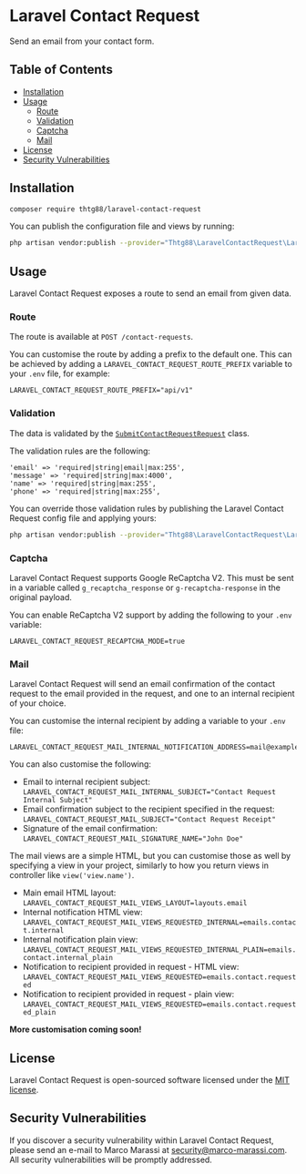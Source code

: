 # Laravel Contact Request

Send an email from your contact form.

## Table of Contents

* [Installation](#installation)
* [Usage](#usage)
    * [Route](#route)
    * [Validation](#validation)
    * [Captcha](#captcha)
    * [Mail](#mail)
* [License](#license)
* [Security Vulnerabilities](#security-vulnerabilities)

## Installation

``` bash
composer require thtg88/laravel-contact-request
```

You can publish the configuration file and views by running:
```bash
php artisan vendor:publish --provider="Thtg88\LaravelContactRequest\LaravelContactRequestServiceProvider"
```

## Usage

Laravel Contact Request exposes a route to send an email from given data.

### Route

The route is available at `POST /contact-requests`.

You can customise the route by adding a prefix to the default one. This can be achieved by adding a `LARAVEL_CONTACT_REQUEST_ROUTE_PREFIX` variable to your `.env` file, for example:
```
LARAVEL_CONTACT_REQUEST_ROUTE_PREFIX="api/v1"
```

### Validation

The data is validated by the [`SubmitContactRequestRequest`](src/Http/Requests/SubmitContactRequestRequest) class.

The validation rules are the following:
```
'email' => 'required|string|email|max:255',
'message' => 'required|string|max:4000',
'name' => 'required|string|max:255',
'phone' => 'required|string|max:255',
```

You can override those validation rules by publishing the Laravel Contact Request config file and applying yours:
```bash
php artisan vendor:publish --provider="Thtg88\LaravelContactRequest\LaravelContactRequestServiceProvider" --tag="laravel-contact-request-config"
```

### Captcha

Laravel Contact Request supports Google ReCaptcha V2. This must be sent in a variable called `g_recaptcha_response` or `g-recaptcha-response` in the original payload.

You can enable ReCaptcha V2 support by adding the following to your `.env` variable:
```
LARAVEL_CONTACT_REQUEST_RECAPTCHA_MODE=true
```

### Mail

Laravel Contact Request will send an email confirmation of the contact request to the email provided in the request, and one to an internal recipient of your choice.

You can customise the internal recipient by adding a variable to your `.env` file:
```
LARAVEL_CONTACT_REQUEST_MAIL_INTERNAL_NOTIFICATION_ADDRESS=mail@example.com
```

You can also customise the following:
- Email to internal recipient subject: `LARAVEL_CONTACT_REQUEST_MAIL_INTERNAL_SUBJECT="Contact Request Internal Subject"`
- Email confirmation subject to the recipient specified in the request: `LARAVEL_CONTACT_REQUEST_MAIL_SUBJECT="Contact Request Receipt"`
- Signature of the email confirmation: `LARAVEL_CONTACT_REQUEST_MAIL_SIGNATURE_NAME="John Doe"`

The mail views are a simple HTML, but you can customise those as well by specifying a view in your project, similarly to how you return views in controller like `view('view.name')`.

- Main email HTML layout: `LARAVEL_CONTACT_REQUEST_MAIL_VIEWS_LAYOUT=layouts.email`
- Internal notification HTML view: `LARAVEL_CONTACT_REQUEST_MAIL_VIEWS_REQUESTED_INTERNAL=emails.contact.internal`
- Internal notification plain view: `LARAVEL_CONTACT_REQUEST_MAIL_VIEWS_REQUESTED_INTERNAL_PLAIN=emails.contact.internal_plain`
- Notification to recipient provided in request - HTML view: `LARAVEL_CONTACT_REQUEST_MAIL_VIEWS_REQUESTED=emails.contact.requested`
- Notification to recipient provided in request - plain view: `LARAVEL_CONTACT_REQUEST_MAIL_VIEWS_REQUESTED=emails.contact.requested_plain`

**More customisation coming soon!**

## License

Laravel Contact Request is open-sourced software licensed under the [MIT license](https://opensource.org/licenses/MIT).

## Security Vulnerabilities

If you discover a security vulnerability within Laravel Contact Request, please send an e-mail to Marco Marassi at security@marco-marassi.com. All security vulnerabilities will be promptly addressed.
